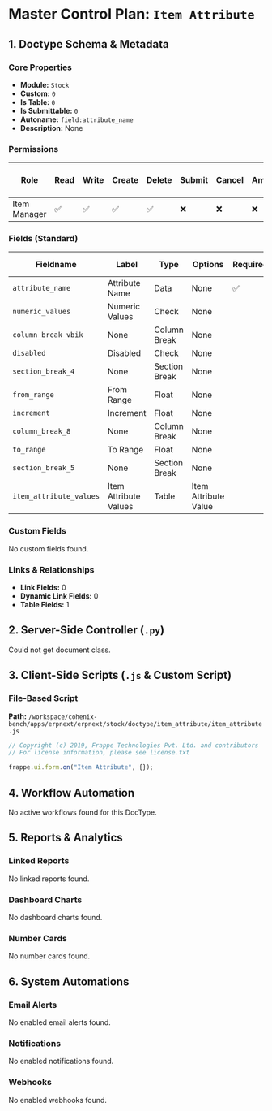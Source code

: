 # Master Control Plan: `Item Attribute`

## 1. Doctype Schema & Metadata

### Core Properties
- **Module:** `Stock`
- **Custom:** `0`
- **Is Table:** `0`
- **Is Submittable:** `0`
- **Autoname:** `field:attribute_name`
- **Description:** None

### Permissions
| Role | Read | Write | Create | Delete | Submit | Cancel | Amend | Report | Import | Export | Print | Email | Share | Set User Perms |
|---|---|---|---|---|---|---|---|---|---|---|---|---|---|---|
| Item Manager | ✅ | ✅ | ✅ | ✅ | ❌ | ❌ | ❌ | ✅ | ❌ | ❌ | ❌ | ❌ | ✅ | ❌ |


### Fields (Standard)
| Fieldname | Label | Type | Options | Required | Hidden | Read Only | Default | Description |
|---|---|---|---|---|---|---|---|---|
| `attribute_name` | Attribute Name | Data | None | ✅ |  |  | None | None |
| `numeric_values` | Numeric Values | Check | None |  |  |  | 0 | None |
| `column_break_vbik` | None | Column Break | None |  |  |  | None | None |
| `disabled` | Disabled | Check | None |  |  |  | 0 | None |
| `section_break_4` | None | Section Break | None |  |  |  | None | None |
| `from_range` | From Range | Float | None |  |  |  | 0 | None |
| `increment` | Increment | Float | None |  |  |  | 0 | None |
| `column_break_8` | None | Column Break | None |  |  |  | None | None |
| `to_range` | To Range | Float | None |  |  |  | 0 | None |
| `section_break_5` | None | Section Break | None |  |  |  | None | None |
| `item_attribute_values` | Item Attribute Values | Table | Item Attribute Value |  |  |  | None | None |


### Custom Fields
No custom fields found.


### Links & Relationships
- **Link Fields:** 0
- **Dynamic Link Fields:** 0
- **Table Fields:** 1

## 2. Server-Side Controller (`.py`)
Could not get document class.


## 3. Client-Side Scripts (`.js` & Custom Script)
### File-Based Script
**Path:** `/workspace/cohenix-bench/apps/erpnext/erpnext/stock/doctype/item_attribute/item_attribute.js`
```javascript
// Copyright (c) 2019, Frappe Technologies Pvt. Ltd. and contributors
// For license information, please see license.txt

frappe.ui.form.on("Item Attribute", {});

```




## 4. Workflow Automation
No active workflows found for this DocType.


## 5. Reports & Analytics
### Linked Reports
No linked reports found.


### Dashboard Charts
No dashboard charts found.


### Number Cards
No number cards found.


## 6. System Automations
### Email Alerts
No enabled email alerts found.


### Notifications
No enabled notifications found.


### Webhooks
No enabled webhooks found.
